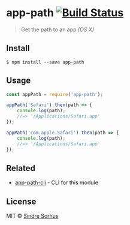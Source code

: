 # app-path [![Build Status](https://travis-ci.org/sindresorhus/app-path.svg?branch=master)](https://travis-ci.org/sindresorhus/app-path)

> Get the path to an app *(OS X)*


## Install

```
$ npm install --save app-path
```


## Usage

```js
const appPath = require('app-path');

appPath('Safari').then(path => {
	console.log(path);
	//=> '/Applications/Safari.app'
});

appPath('com.apple.Safari').then(path => {
	console.log(path);
	//=> '/Applications/Safari.app'
});
```


## Related

- [app-path-cli](https://github.com/sindresorhus/app-path-cli) - CLI for this module


## License

MIT © [Sindre Sorhus](https://sindresorhus.com)
